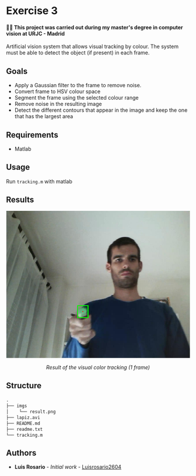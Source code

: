 # Exercise 3

#### 👨‍🎓 This project was carried out during my master's degree in computer vision at URJC - Madrid

Artificial vision system that allows visual tracking by colour.
The system must be able to detect the object (if present) in each frame.

## Goals

- Apply a Gaussian filter to the frame to remove noise.
- Convert frame to HSV colour space
- Segment the frame using the selected colour range
- Remove noise in the resulting image
- Detect the different contours that appear in the image and keep the one that has the largest area

## Requirements

* Matlab

## Usage

Run ```tracking.m``` with matlab

## Results

<p align="center">
  <img src="./imgs/result.png">
</p>
<p align="center">
  <i>Result of the visual color tracking (1 frame)</i>
</p>

## Structure

    .
    ├── imgs
    │    └── result.png
    ├── lapiz.avi
    ├── README.md
    ├── readme.txt
    └── tracking.m

## Authors

* **Luis Rosario** - *Initial work* - [Luisrosario2604](https://github.com/Luisrosario2604)